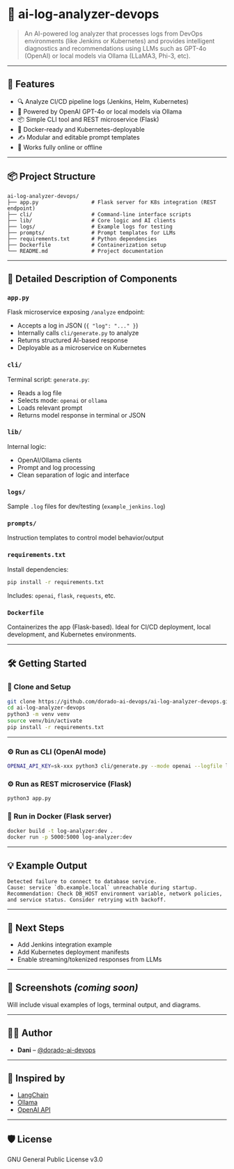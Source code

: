 # 🧠 ai-log-analyzer-devops

> An AI-powered log analyzer that processes logs from DevOps environments (like Jenkins or Kubernetes) and provides intelligent diagnostics and recommendations using LLMs such as GPT-4o (OpenAI) or local models via Ollama (LLaMA3, Phi-3, etc).

---

## 🚀 Features

- 🔍 Analyze CI/CD pipeline logs (Jenkins, Helm, Kubernetes)
- 🤖 Powered by OpenAI GPT-4o or local models via Ollama
- 📦 Simple CLI tool and REST microservice (Flask)
- 🐳 Docker-ready and Kubernetes-deployable
- ✍️ Modular and editable prompt templates
- 📁 Works fully online or offline

---

## 📦 Project Structure

```
ai-log-analyzer-devops/
├── app.py                 # Flask server for K8s integration (REST endpoint)
├── cli/                   # Command-line interface scripts
├── lib/                   # Core logic and AI clients
├── logs/                  # Example logs for testing
├── prompts/               # Prompt templates for LLMs
├── requirements.txt       # Python dependencies
├── Dockerfile             # Containerization setup
└── README.md              # Project documentation
```

---

## 🧩 Detailed Description of Components

### `app.py`

Flask microservice exposing `/analyze` endpoint:
- Accepts a log in JSON (`{ "log": "..." }`)
- Internally calls `cli/generate.py` to analyze
- Returns structured AI-based response
- Deployable as a microservice on Kubernetes

### `cli/`

Terminal script: `generate.py`:
- Reads a log file
- Selects mode: `openai` or `ollama`
- Loads relevant prompt
- Returns model response in terminal or JSON

### `lib/`

Internal logic:
- OpenAI/Ollama clients
- Prompt and log processing
- Clean separation of logic and interface

### `logs/`

Sample `.log` files for dev/testing (`example_jenkins.log`)

### `prompts/`

Instruction templates to control model behavior/output

### `requirements.txt`

Install dependencies:

```bash
pip install -r requirements.txt
```

Includes: `openai`, `flask`, `requests`, etc.

### `Dockerfile`

Containerizes the app (Flask-based). Ideal for CI/CD deployment, local development, and Kubernetes environments.

---

## 🛠️ Getting Started

### 🔁 Clone and Setup

```bash
git clone https://github.com/dorado-ai-devops/ai-log-analyzer-devops.git
cd ai-log-analyzer-devops
python3 -m venv venv
source venv/bin/activate
pip install -r requirements.txt
```

---

### ⚙️ Run as CLI (OpenAI mode)

```bash
OPENAI_API_KEY=sk-xxx python3 cli/generate.py --mode openai --logfile logs/example_jenkins.log
```

### ⚙️ Run as REST microservice (Flask)

```bash
python3 app.py
```

### 🔁 Run in Docker (Flask server)

```bash
docker build -t log-analyzer:dev .
docker run -p 5000:5000 log-analyzer:dev
```

---

## 💡 Example Output

```text
Detected failure to connect to database service.
Cause: service `db.example.local` unreachable during startup.
Recommendation: Check DB_HOST environment variable, network policies, and service status. Consider retrying with backoff.
```

---

## 🔮 Next Steps

- Add Jenkins integration example
- Add Kubernetes deployment manifests
- Enable streaming/tokenized responses from LLMs

---

## 📸 Screenshots *(coming soon)*

Will include visual examples of logs, terminal output, and diagrams.

---

## 👨‍💻 Author

- **Dani** – [@dorado-ai-devops](https://github.com/dorado-ai-devops)

---

## 🧠 Inspired by

- [LangChain](https://github.com/langchain-ai/langchain)
- [Ollama](https://ollama.com)
- [OpenAI API](https://platform.openai.com/docs)

---

## 🛡 License

GNU General Public License v3.0
